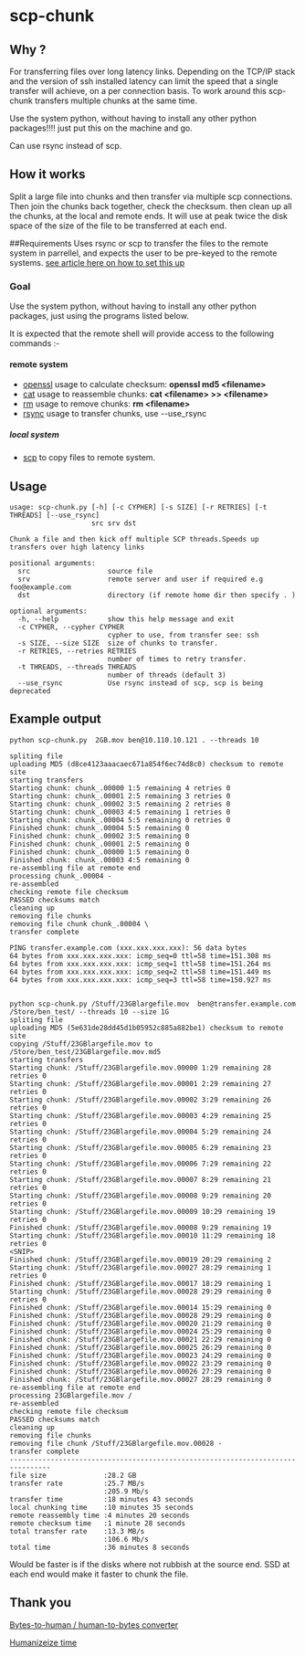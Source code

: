 scp-chunk
===================

## Why ?

For transferring files over long latency links. Depending on the TCP/IP stack and the version of ssh installed latency can limit the speed that a single transfer will achieve, on a per connection basis. To work around this scp-chunk transfers multiple chunks at the same time.

Use the system python, without having to install any other python packages!!!! just put this on the machine and go.

Can use rsync instead of scp.

## How it works

Split a large file into chunks and then transfer via multiple scp connections.
Then join the chunks back together, check the checksum.
then clean up all the chunks, at the local and remote ends.
It will use at peak twice the disk space of the size of the file to be transferred at each end.

##Requirements
Uses rsync or scp to transfer the files to the remote system in parrellel, and expects the user to be pre-keyed to the remote systems.
[see article here on how to set this up]( http://hocuspokus.net/2008/01/ssh-shared-key-setup-ssh-logins-without-passwords/)

### Goal

Use the system python, without having to install any other python packages, just using the programs listed below. 

It is expected that the remote shell will provide access to the following commands :-

#### remote system

* [openssl](https://linux.die.net/man/1/openssl) usage to calculate checksum: **openssl md5 \<filename>**
* [cat](https://linux.die.net/man/1/cat) usage to reassemble chunks: **cat \<filename> >> \<filename>**
* [rm](https://linux.die.net/man/1/rm) usage to remove chunks: **rm \<filename>**
* [rsync](inux.die.net/man/1/rsync) usage to transfer chunks, use --use_rsync  

##### local system

* [scp](https://linux.die.net/man/1/scp) to copy files to remote system.

## Usage


    usage: scp-chunk.py [-h] [-c CYPHER] [-s SIZE] [-r RETRIES] [-t THREADS] [--use_rsync]
                        src srv dst

    Chunk a file and then kick off multiple SCP threads.Speeds up transfers over high latency links

    positional arguments:
      src                   source file
      srv                   remote server and user if required e.g foo@example.com
      dst                   directory (if remote home dir then specify . )

    optional arguments:
      -h, --help            show this help message and exit
      -c CYPHER, --cypher CYPHER
                            cypher to use, from transfer see: ssh
      -s SIZE, --size SIZE  size of chunks to transfer.
      -r RETRIES, --retries RETRIES
                            number of times to retry transfer.
      -t THREADS, --threads THREADS
                            number of threads (default 3)
      --use_rsync           Use rsync instead of scp, scp is being deprecated

## Example output

    python scp-chunk.py  2GB.mov ben@10.110.10.121 . --threads 10

    spliting file
    uploading MD5 (d8ce4123aaacaec671a854f6ec74d8c0) checksum to remote site
    starting transfers
    Starting chunk: chunk_.00000 1:5 remaining 4 retries 0
    Starting chunk: chunk_.00001 2:5 remaining 3 retries 0
    Starting chunk: chunk_.00002 3:5 remaining 2 retries 0
    Starting chunk: chunk_.00003 4:5 remaining 1 retries 0
    Starting chunk: chunk_.00004 5:5 remaining 0 retries 0
    Finished chunk: chunk_.00004 5:5 remaining 0
    Finished chunk: chunk_.00002 3:5 remaining 0
    Finished chunk: chunk_.00001 2:5 remaining 0
    Finished chunk: chunk_.00000 1:5 remaining 0
    Finished chunk: chunk_.00003 4:5 remaining 0
    re-assembling file at remote end
    processing chunk_.00004 -
    re-assembled
    checking remote file checksum
    PASSED checksums match
    cleaning up
    removing file chunks
    removing file chunk chunk_.00004 \
    transfer complete

    PING transfer.example.com (xxx.xxx.xxx.xxx): 56 data bytes
    64 bytes from xxx.xxx.xxx.xxx: icmp_seq=0 ttl=58 time=151.308 ms
    64 bytes from xxx.xxx.xxx.xxx: icmp_seq=1 ttl=58 time=151.264 ms
    64 bytes from xxx.xxx.xxx.xxx: icmp_seq=2 ttl=58 time=151.449 ms
    64 bytes from xxx.xxx.xxx.xxx: icmp_seq=3 ttl=58 time=150.927 ms


    python scp-chunk.py /Stuff/23GBlargefile.mov  ben@transfer.example.com /Store/ben_test/ --threads 10 --size 1G
    spliting file
    uploading MD5 (5e631de28dd45d1b05952c885a882be1) checksum to remote site
    copying /Stuff/23GBlargefile.mov to /Store/ben_test/23GBlargefile.mov.md5
    starting transfers
    Starting chunk: /Stuff/23GBlargefile.mov.00000 1:29 remaining 28 retries 0
    Starting chunk: /Stuff/23GBlargefile.mov.00001 2:29 remaining 27 retries 0
    Starting chunk: /Stuff/23GBlargefile.mov.00002 3:29 remaining 26 retries 0
    Starting chunk: /Stuff/23GBlargefile.mov.00003 4:29 remaining 25 retries 0
    Starting chunk: /Stuff/23GBlargefile.mov.00004 5:29 remaining 24 retries 0
    Starting chunk: /Stuff/23GBlargefile.mov.00005 6:29 remaining 23 retries 0
    Starting chunk: /Stuff/23GBlargefile.mov.00006 7:29 remaining 22 retries 0
    Starting chunk: /Stuff/23GBlargefile.mov.00007 8:29 remaining 21 retries 0
    Starting chunk: /Stuff/23GBlargefile.mov.00008 9:29 remaining 20 retries 0
    Starting chunk: /Stuff/23GBlargefile.mov.00009 10:29 remaining 19 retries 0
    Finished chunk: /Stuff/23GBlargefile.mov.00008 9:29 remaining 19
    Starting chunk: /Stuff/23GBlargefile.mov.00010 11:29 remaining 18 retries 0
    <SNIP>
    Finished chunk: /Stuff/23GBlargefile.mov.00019 20:29 remaining 2
    Starting chunk: /Stuff/23GBlargefile.mov.00027 28:29 remaining 1 retries 0
    Finished chunk: /Stuff/23GBlargefile.mov.00017 18:29 remaining 1
    Starting chunk: /Stuff/23GBlargefile.mov.00028 29:29 remaining 0 retries 0
    Finished chunk: /Stuff/23GBlargefile.mov.00014 15:29 remaining 0
    Finished chunk: /Stuff/23GBlargefile.mov.00028 29:29 remaining 0
    Finished chunk: /Stuff/23GBlargefile.mov.00020 21:29 remaining 0
    Finished chunk: /Stuff/23GBlargefile.mov.00024 25:29 remaining 0
    Finished chunk: /Stuff/23GBlargefile.mov.00021 22:29 remaining 0
    Finished chunk: /Stuff/23GBlargefile.mov.00025 26:29 remaining 0
    Finished chunk: /Stuff/23GBlargefile.mov.00023 24:29 remaining 0
    Finished chunk: /Stuff/23GBlargefile.mov.00022 23:29 remaining 0
    Finished chunk: /Stuff/23GBlargefile.mov.00026 27:29 remaining 0
    Finished chunk: /Stuff/23GBlargefile.mov.00027 28:29 remaining 0
    re-assembling file at remote end
    processing 23GBlargefile.mov /
    re-assembled
    checking remote file checksum
    PASSED checksums match
    cleaning up
    removing file chunks
    removing file chunk /Stuff/23GBlargefile.mov.00028 -
    transfer complete
    --------------------------------------------------------------------------------
    file size              :28.2 GB
    transfer rate          :25.7 MB/s
                           :205.9 Mb/s
    transfer time          :18 minutes 43 seconds 
    local chunking time    :10 minutes 35 seconds 
    remote reassembly time :4 minutes 20 seconds 
    remote checksum time   :1 minute 28 seconds 
    total transfer rate    :13.3 MB/s
                           :106.6 Mb/s
    total time             :36 minutes 8 seconds
    
Would be faster is if the disks where not rubbish at the source end. SSD at each end would make it faster to chunk the file.

## Thank you

[Bytes-to-human / human-to-bytes converter](http://code.activestate.com/recipes/578019-bytes-to-human-human-to-bytes-converter/)


[Humanizeize time](https://github.com/liudmil-mitev/experiments/blob/master/time/humanize_time.py)
